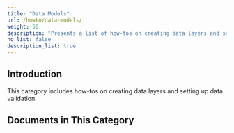 ```yaml
---
title: "Data Models"
url: /howto/data-models/
weight: 50
description: "Presents a list of how-tos on creating data layers and setting up data validation."
no_list: false
description_list: true
---
```


## Introduction

This category includes how-tos on creating data layers and setting up data validation.

## Documents in This Category
